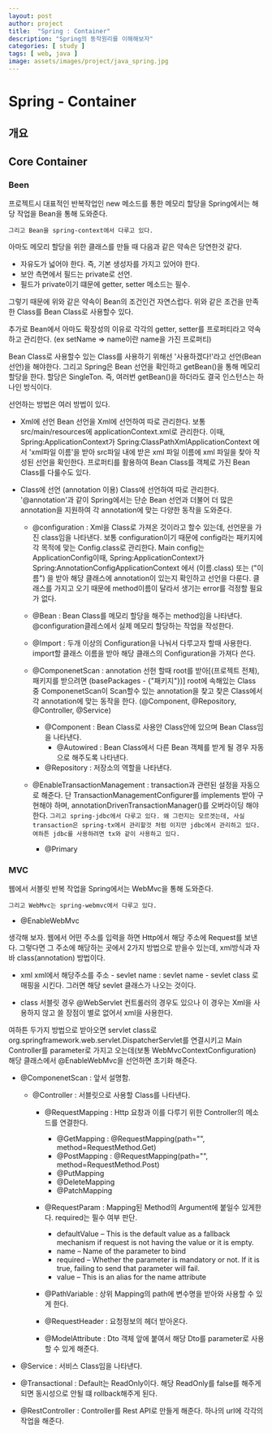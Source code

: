 ```yaml
---
layout: post
author: project
title:  "Spring : Container"
description: "Spring의 동작원리를 이해해보자"
categories: [ study ]
tags: [ web, java ]
image: assets/images/project/java_spring.jpg
---
```


# Spring - Container

## 개요

## Core Container

### Been
 프로젝트시 대표적인 반복작업인 new 메소드를 통한 메모리 할당을 Spring에서는 해당 작업을 Bean을 통해 도와준다.

 `그리고 Bean을 spring-context에서 다루고 있다.`

 아마도 메모리 할당을 위한 클래스를 만들 때 다음과 같은 약속은 당연한것 같다.
 - 자유도가 넓어야 한다. 즉, 기본 생성자를 가지고 있어야 한다.
 - 보안 측면에서 필드는 private로 선언.
 - 필드가 private이기 떄문에 getter, setter 메소드는 필수.

 그렇기 때문에 위와 같은 약속이 Bean의 조건인건 자연스럽다. 위와 같은 조건을 만족한 Class를 Bean Class로 사용할수 있다. 
 
 추가로 Bean에서 아마도 확장성의 이유로 각각의 getter, setter를 프로퍼티라고 약속하고 관리한다. (ex setName => name이란 name을 가진 프로퍼티)

 Bean Class로 사용할수 있는 Class를 사용하기 위해선 '사용하겠다!'라고 선언(Bean 선언)을 해야한다. 
 그리고 Spring은 Bean 선언을 확인하고 getBean()을 통해 메모리 할당을 한다. 
 할당은 SingleTon. 즉, 여러번 getBean()을 하더라도 결국 인스턴스는 하나인 방식이다.
 
 선언하는 방법은 여러 방법이 있다.

 - Xml에 선언
 Bean 선언을 Xml에 선언하여 따로 관리한다. 보통 src/main/resources에 applicationContext.xml로 관리한다. 이때, Spring:ApplicationContext가 Spring:ClassPathXmlApplicationContext 에서 'xml파일 이름'을 받아 src파일 내에 받은 xml 파일 이름에 xml 파일을 찾아 작성된 선언을 확인한다.
 프로퍼티를 활용하여 Bean Class를 객체로 가진 Bean Class를 다룰수도 있다.

 - Class에 선언 (annotation 이용)
 Class에 선언하여 따로 관리한다. '@annotation'과 같이 Spring에서는 단순 Bean 선언과 더불어 더 많은 annotation을 지원하여 각 annotation에 맞는 다양한 동작을 도와준다. 
 
   - @configuration : Xml을 Class로 가져온 것이라고 할수 있는데, 선언문을 가진 class임을 나타낸다. 보통 configuration이기 때문에 config라는 패키지에 각 목적에 맞는 Config.class로 관리한다. Main config는 ApplicationConfig이때, Spring:ApplicationContext가 Spring:AnnotationConfigApplicationContext 에서 (이름.class) 또는 ("이름") 을 받아 해당 클래스에 annotation이 있는지 확인하고 선언을 다룬다. 클래스를 가지고 오기 때문에 method이름이 달라서 생기는 error를 걱정할 필요가 없다.

   - @Bean : Bean Class를 메모리 할당을 해주는 method임을 나타낸다. @configuration클레스에서 실제 메모리 할당하는 작업을 작성한다.

   - @Import : 두개 이상의 Configuration을 나눠서 다루고자 할때 사용한다. import할 클래스 이름을 받아 해당 클래스의 Configuration을 가져다 쓴다.

   - @ComponenetScan : annotation 선헌 할때 root를 받아[(프로젝트 전체), 패키지를 받으려면 (basePackages - {"패키지"})] root에 속해있는 Class 중 ComponenetScan이 Scan할수 있는 annotation을 찾고 찾은 Class에서 각 annotation에 맞는 동작을 한다. (@Component, @Repository, @Controller, @Service)
     - @Component : Bean Class로 사용안 Class안에 있으며 Bean Class임을 나타낸다.
       - @Autowired : Bean Class에서 다른 Bean 객체를 받게 될 경우 자동으로 해주도록 나타낸다.
     - @Repository : 저장소의 역할을 나타낸다.

   - @EnableTransactionManagement : transaction과 관련된 설정을 자동으로 해준다. 단 TransactionManagementConfigurer를 implements 받아 구현해야 하며, annotationDrivenTransactionManager()를 오버라이딩 해야 한다.
    `그리고 spring-jdbc에서 다루고 있다. 왜 그런지는 모르겟는데, 사실 transaction은 spring-tx에서 관리할것 처럼 이지만 jdbc에서 관리하고 있다. 여하튼 jdbc를 사용하려면 tx와 같이 사용하고 있다.`
     - @Primary


### MVC
 웹에서 서블릿 반복 작업을 Spring에서는 WebMvc을 통해 도와준다.

 `그리고 WebMvc는 spring-webmvc에서 다루고 있다.`

 - @EnableWebMvc

 생각해 보자. 
 웹에서 어떤 주소를 입력을 하면 Http에서 해당 주소에 Request를 보낸다. 그렇다면 그 주소에 해당하는 곳에서 2가지 방법으로 받을수 있는데, xml방식과 자바 class(annotation) 방법이다.

   - xml
   xml에서 해당주소를
    주소 - sevlet name : sevlet name - sevlet class 로 매핑을 시킨다.
    그러면 해당 sevlet 클래스가 나오는 것이다.
  
   - class
   서블릿 경우 @WebServlet
   컨트롤러의 경우도 있으나 이 경우는 Xml을 사용하지 않고 쓸 장점이 별로 없어서 xml을 사용한다.

 여하튼 두가지 방법으로 받아오면 servlet class로 org.springframework.web.servlet.DispatcherServlet를 연결시키고 Main Controller를 parameter로 가지고 오는데(보통 WebMvcContextConfiguration) 해당 클래스에서  @EnableWebMvc을 선언하면 초기화 해준다.

 - @ComponenetScan : 앞서 설명함.
     - @Controller : 서블릿으로 사용할 Class를 나타낸다.
         - @RequestMapping : Http 요창과 이를 다루기 위한 Controller의 메소드를 연결한다. 
           - @GetMapping : @RequestMapping(path="", method=RequestMethod.Get)
           - @PostMapping : @RequestMapping(path="", method=RequestMethod.Post)
           - @PutMapping
           - @DeleteMapping
           - @PatchMapping
         
         - @RequestParam : Mapping된 Method의 Argument에 붙일수 있게한다. required는 필수 여부 판단.
            - defaultValue – This is the default value as a fallback mechanism if request is not having the value or it is empty.
            - name – Name of the parameter to bind
            - required – Whether the parameter is mandatory or not. If it is true, failing to send that parameter will fail. 
            - value – This is an alias for the name attribute

         - @PathVariable : 상위 Mapping의 path에 변수명을 받아와 사용할 수 있게 한다.
         - @RequestHeader : 요청정보의 헤더 받아온다.
         - @ModelAttribute : Dto 객체 앞에 붙여서 해당 Dto를 parameter로 사용할 수 있게 해준다.
      

 - @Service : 서비스 Class임을 나타낸다.
 - @Transactional : Default는 ReadOnly이다. 해당 ReadOnly를 false를 해주게 되면 동시성으로 안될 떄 rollback해주게 된다.

 - @RestController : Controller를 Rest API로 만들게 해준다. 하나의 url에 각각의 작업을 해준다.
 

 


 


 


  


 
